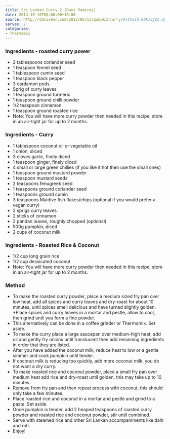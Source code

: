 ```yaml
---
title: Sri Lankan Curry 2 (Dani Ramirez)
date: 2014-10-10T00:00:00+10:00
source: http://danivenn.com/2012/06/13/pumpkincurry/#sthash.G0k73jZs.dpbs
serves: 2
categories:
- Thermomix
---
```











### Ingredients - roasted curry power

* 2 tablespoons coriander seed 
* 1 teaspoon fennel seed
* 1 tablespoon cumin seed
* 1 teaspoon black pepper
* 3 cardamon pods
* Sprig of curry leaves
* 1 teaspoon ground turmeric
* 1 teaspoon ground chilli powder
* 1/2 teaspoon cinnamon
* 1 teaspoon ground roasted rice
* Note: You will have more curry powder then needed in this recipe, store in an air-tight jar for up to 2 months.

### Ingredients - Curry

* 1 tablespoon coconut oil or vegetable oil 
* 1 onion, sliced 
* 3 cloves garlic, finely diced 
* 1 teaspoon ginger, finely diced 
* 4 small or large green chillies (if you like it hot then use the small ones) 
* 1 teaspoon ground mustard powder 
* 1 teaspoon mustard seeds 
* 2 teaspoons fenugreek seed 
* 1 teaspoons ground coriander seed 
* 1 teaspoons ground cumin 
* 3 teaspoons Maldive fish flakes/chips (optional if you would prefer a vegan curry) 
* 2 sprigs curry leaves 
* 2 sticks of cinnamon 
* 2 pandan leaves, roughly chopped (optional) 
* 500g pumpkin, diced 
* 2 cups of coconut milk 

### Ingredients - Roasted Rice & Coconut

* 1/2 cup long grain rice 
* 1/2 cup dessicated coconut
* Note: You will have more curry powder then needed in this recipe, store in an air-tight jar for up to 2 months.

### Method

* To make the roasted curry powder, place a medium sized fry pan over low heat, add all spices and curry leaves and dry-roast for about 10 minutes, until spices smell delicious and have turned slightly golden. *Place spices and curry leaves in a mortar and pestle, allow to cool, then grind until you form a fine powder. 
* This alternatively can be done in a coffee grinder or Thermomix. Set aside. 
* To make the curry place a large saucepan over medium-high heat, add oil and gently fry onions until translucent then add remaining ingredients in order that they are listed. 
* After you have added the coconut milk, reduce heat to low or a gentle simmer and cook pumpkin until tender. 
* If coconut milk is reducing too quickly, add more coconut milk, you do not want a dry curry. 
* To make roasted rice and coconut powder, place a small fry pan over medium heat add rice and dry-roast until golden, this may take up to 10 minutes.  
* Remove from fry pan and then repeat process with coconut, this should only take a few minutes. 
* Place roasted rice and coconut in a mortar and pestle and grind to a paste. Set aside. 
* Once pumpkin is tender, add 2 heaped teaspoons of roasted curry powder and roasted rice and coconut powder, stir until combined.
* Serve with steamed rice and other Sri Lankan accompaniments like dahl and roti.
*  Enjoy!

